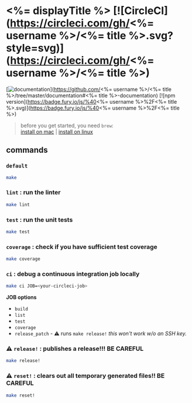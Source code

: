 # <%= displayTitle %> [![CircleCI](https://circleci.com/gh/<%= username %>/<%= title %>.svg?style=svg)](https://circleci.com/gh/<%= username %>/<%= title %>)

[![documentation](https://img.shields.io/badge/documentation-blue.svg)](https://github.com/<%= username %>/<%= title %>/tree/master/documentation#<%= title %>-documentation) [![npm version](https://badge.fury.io/js/%40<%= username %>%2F<%= title %>.svg)](https://badge.fury.io/js/%40<%= username %>%2F<%= title %>)

> before you get started, you need `brew`: <br>
> [install on mac](https://brew.sh/) | [install on linux](https://docs.brew.sh/Homebrew-on-Linux)

## commands

### `default`

```sh
make
```

### `lint` : run the linter

```sh
make lint
```

### `test` : run the unit tests

```sh
make test
```

### `coverage` : check if you have sufficient test coverage

```sh
make coverage
```

### `ci` : debug a continuous integration job locally

```sh
make ci JOB=<your-circleci-job>
```

**JOB options**

 - `build`
 - `list`
 - `test`
 - `coverage`
 - `release_patch` - ⚠️ runs `make release!` _this won't work w/o an SSH key._

### ⚠️ `release!` : publishes a release!!! **BE CAREFUL**

```sh
make release!
```

### ⚠️ `reset!` : clears out all temporary generated files!! **BE CAREFUL**


```sh
make reset!
```
